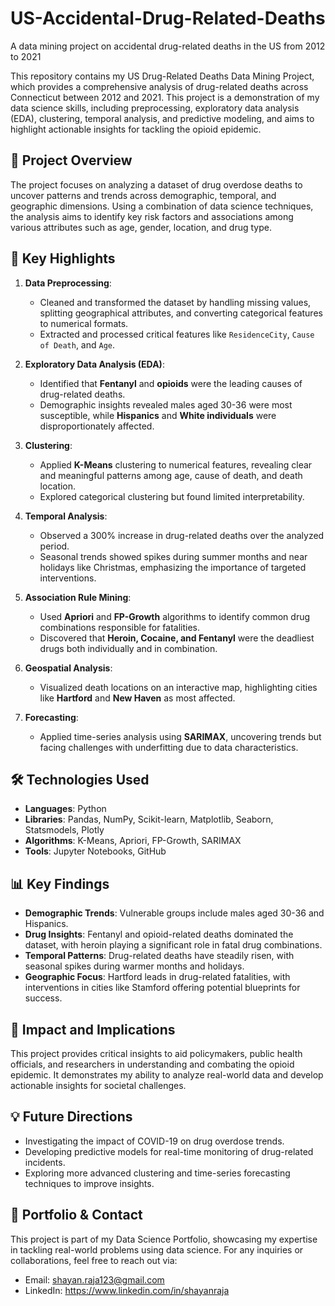 # US-Accidental-Drug-Related-Deaths
A data mining project on accidental drug-related deaths in the US from 2012 to 2021

This repository contains my US Drug-Related Deaths Data Mining Project, which provides a comprehensive analysis of drug-related deaths across Connecticut between 2012 and 2021. This project is a demonstration of my data science skills, including preprocessing, exploratory data analysis (EDA), clustering, temporal analysis, and predictive modeling, and aims to highlight actionable insights for tackling the opioid epidemic.

## 📜 **Project Overview**

The project focuses on analyzing a dataset of drug overdose deaths to uncover patterns and trends across demographic, temporal, and geographic dimensions. Using a combination of data science techniques, the analysis aims to identify key risk factors and associations among various attributes such as age, gender, location, and drug type.

## 🚀 **Key Highlights**
1. **Data Preprocessing**:
   - Cleaned and transformed the dataset by handling missing values, splitting geographical attributes, and converting categorical features to numerical formats.
   - Extracted and processed critical features like `ResidenceCity`, `Cause of Death`, and `Age`.

2. **Exploratory Data Analysis (EDA)**:
   - Identified that **Fentanyl** and **opioids** were the leading causes of drug-related deaths.
   - Demographic insights revealed males aged 30-36 were most susceptible, while **Hispanics** and **White individuals** were disproportionately affected.

3. **Clustering**:
   - Applied **K-Means** clustering to numerical features, revealing clear and meaningful patterns among age, cause of death, and death location.
   - Explored categorical clustering but found limited interpretability.

4. **Temporal Analysis**:
   - Observed a 300% increase in drug-related deaths over the analyzed period.
   - Seasonal trends showed spikes during summer months and near holidays like Christmas, emphasizing the importance of targeted interventions.

5. **Association Rule Mining**:
   - Used **Apriori** and **FP-Growth** algorithms to identify common drug combinations responsible for fatalities.
   - Discovered that **Heroin, Cocaine, and Fentanyl** were the deadliest drugs both individually and in combination.

6. **Geospatial Analysis**:
   - Visualized death locations on an interactive map, highlighting cities like **Hartford** and **New Haven** as most affected.

7. **Forecasting**:
   - Applied time-series analysis using **SARIMAX**, uncovering trends but facing challenges with underfitting due to data characteristics.

## 🛠️ **Technologies Used**
- **Languages**: Python
- **Libraries**: Pandas, NumPy, Scikit-learn, Matplotlib, Seaborn, Statsmodels, Plotly
- **Algorithms**: K-Means, Apriori, FP-Growth, SARIMAX
- **Tools**: Jupyter Notebooks, GitHub

## 📊 **Key Findings**
- **Demographic Trends**: Vulnerable groups include males aged 30-36 and Hispanics.
- **Drug Insights**: Fentanyl and opioid-related deaths dominated the dataset, with heroin playing a significant role in fatal drug combinations.
- **Temporal Patterns**: Drug-related deaths have steadily risen, with seasonal spikes during warmer months and holidays.
- **Geographic Focus**: Hartford leads in drug-related fatalities, with interventions in cities like Stamford offering potential blueprints for success.

## 🌟 **Impact and Implications**

This project provides critical insights to aid policymakers, public health officials, and researchers in understanding and combating the opioid epidemic. It demonstrates my ability to analyze real-world data and develop actionable insights for societal challenges.

## 💡 **Future Directions**
-	Investigating the impact of COVID-19 on drug overdose trends.
- Developing predictive models for real-time monitoring of drug-related incidents.
- Exploring more advanced clustering and time-series forecasting techniques to improve insights.

## 🔗 **Portfolio & Contact**

This project is part of my Data Science Portfolio, showcasing my expertise in tackling real-world problems using data science. For any inquiries or collaborations, feel free to reach out via:
-	Email: shayan.raja123@gmail.com
- LinkedIn: https://www.linkedin.com/in/shayanraja
